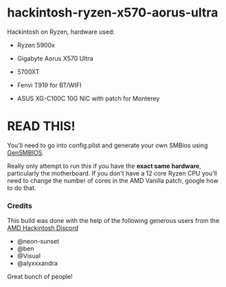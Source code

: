 # hackintosh-ryzen-x570-aorus-ultra

Hackintosh on Ryzen, hardware used:

* Ryzen 5900x

* Gigabyte Aorus X570 Ultra

* 5700XT

* Fenvi T919 for BT/WIFI

* ASUS XG-C100C 10G NIC with patch for Monterey

# READ THIS!

You'll need to go into config.plist and generate your own SMBios using [GenSMBIOS](https://github.com/corpnewt/GenSMBIOS).

Really only attempt to run this if you have the **exact same hardware**, particularly the motherboard. If you don't have a 12 core Ryzen CPU you'll need to change the number of cores in the AMD Vanilla patch, google how to do that.


### Credits
This build was done with the help of the following generous users from the [AMD Hackintosh Discord](https://discord.gg/EfCYAJW)

* @neon-sunset
* @ben
* @Visual
* @alyxxxandra

Great bunch of people!
